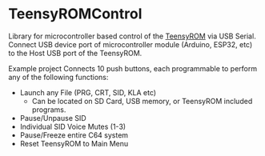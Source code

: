 # TeensyROMControl
Library for microcontroller based control of the [TeensyROM](https://github.com/SensoriumEmbedded/TeensyROM) via USB Serial.
Connect USB device port of microcontroller module (Arduino, ESP32, etc) to the Host USB port of the TeensyROM.  

Example project Connects 10 push buttons, each programmable to perform any of the following functions:
* Launch any File (PRG, CRT, SID, KLA etc)
  * Can be located on SD Card, USB memory, or TeensyROM included programs.
* Pause/Unpause SID
* Individual SID Voice Mutes (1-3)
* Pause/Freeze entire C64 system
* Reset TeensyROM to Main Menu

